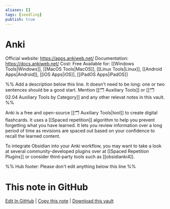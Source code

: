 ```yaml
---
aliases: []
tags: [seedling]
publish: true
---
```


# Anki

Official website: https://apps.ankiweb.net/
Documentation: https://docs.ankiweb.net/
Cost: Free
Available for: [[Windows Tools|Windows]], [[MacOS Tools|MacOS]], [[Linux Tools|Linux]], [[Android Apps|Android]], [[iOS Apps|iOS]], [[iPadOS Apps|iPadOS]]

%% Add a description below this line. It doesn't need to be long: one or two sentences should be a good start. Mention [[🗂️ Auxiliary Tools]] or [[🗂️ 02.04 Auxiliary Tools by Category]] and any other relevat notes in this vault. %%

Anki is a free and open-source [[🗂️ Auxiliary Tools|tool]] to create digital flashcards. It uses a [[Spaced repetition]] algorithm to help you prevent forgetting what you have learned. It lets you review information over a long period of time as revisions are spaced out based on your confidence to recall the learned content.

To integrate Obsidian into your Anki workflow, you may want to take a look at several community-developed plugins over at [[Spaced Repetition Plugins]] or consider third-party tools such as [[obsidianki4]].

%% Hub footer: Please don't edit anything below this line %%

# This note in GitHub

<span class="git-footer">[Edit In GitHub](https://github.dev/obsidian-community/obsidian-hub/blob/main/02%20-%20Community%20Expansions/02.05%20All%20Community%20Expansions/Auxiliary%20Tools/Anki.md "git-hub-edit-note") | [Copy this note](https://raw.githubusercontent.com/obsidian-community/obsidian-hub/main/02%20-%20Community%20Expansions/02.05%20All%20Community%20Expansions/Auxiliary%20Tools/Anki.md "git-hub-copy-note") | [Download this vault](https://github.com/obsidian-community/obsidian-hub/archive/refs/heads/main.zip "git-hub-download-vault") </span>
